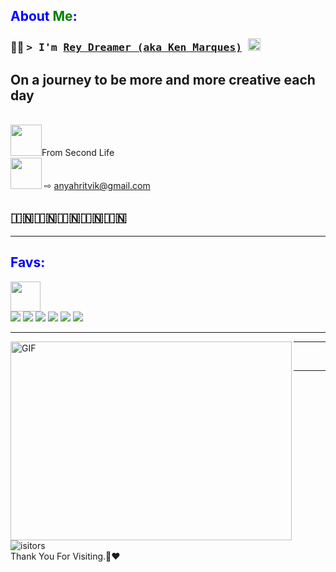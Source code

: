 


<h2 style='color:blue'>About <span style='color:green'>Me</span>:</h2>

### 🧑‍💻 <samp>&gt; I'm <a href="https://github.com/ritartha" target="_blank">Rey Dreamer (aka Ken Marques)</a> <img src="https://media.giphy.com/media/hvRJCLFzcasrR4ia7z/giphy.gif" width="20"> </samp>
<div>
<h2>On a journey to be more and more creative each day </h2><br>
<img src="https://img.icons8.com/?size=100&id=69486&format=png&color=000000" width = "50">From Second Life <br>
  <img src="https://img.icons8.com/?size=100&id=qyRpAggnV0zH&format=png&color=000000" width="50" /> ⇨ <a href='https://mail.google.com/mail/u/0/#inbox'>anyahritvik@gmail.com</a> <br>

## 🇮🇳🇮🇳🇮🇳🇮🇳🇮🇳
</div>


<hr>


<h2 style='color:blue'>Favs:</h2>
<div>
<img src="https://img.icons8.com/?size=100&id=69486&format=png&color=000000" width = "48"><br>  
<img src="https://img.icons8.com/color/48/000000/python--v1.png"/>
<img src="https://img.icons8.com/fluency/48/000000/matlab.png"/>
<img src="https://img.icons8.com/color/48/000000/arduino.png"/>
<img src="https://img.icons8.com/color/48/000000/raspberry-pi.png"/>
<img src="https://img.icons8.com/color/48/000000/html-5--v1.png"/>
<img src="https://img.icons8.com/nolan/48/react-native.png"/>
</div>
<hr>

<img align="left" alt="GIF" src="https://github.com/Gapur/Gapur/blob/main/assets/coding.gif?raw=true" width="450" height="318" />


<hr>
<br>

<hr>

![isitors](https://visitor-badge.glitch.me/badge?page_id=anyahritvik.id)
<br>
Thank You For Visiting.🙏❤️️
<!--
<img align="right" alt="GIF" src="https://github.com/ritartha/ritartha/blob/main/icons8-download.gif" height=auto width='20'/>
</p>


  <p align="right">  
   <a href="https://drive.google.com/uc?export=view&id=17i8padf5lDuR0w0Om3ZzxWOK6xAotLTy">
      <img align="right" alt="GIF" src="https://github.com/ritartha/ritartha/blob/main/icons8-download.gif" height=auto width='20'/>
      <img alt="My Resume" src="https://github.com/ritartha/ritartha/blob/main/clipart3085721.png" height=auto width='20' />
    </a></p> -->
